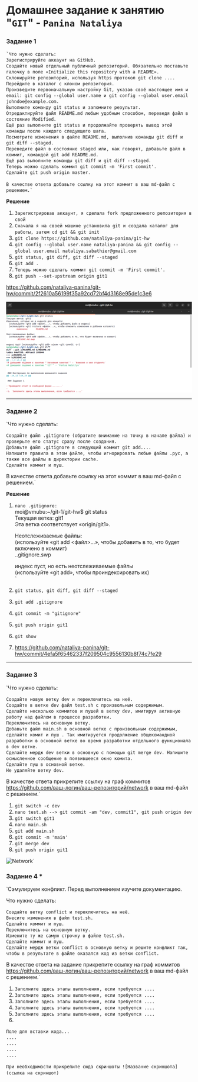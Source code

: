 # Домашнее задание к занятию "`GIT`" - `Panina Nataliya`

### Задание 1

    `Что нужно сделать:
    Зарегистрируйте аккаунт на GitHub.
    Создайте новый отдельный публичный репозиторий. Обязательно поставьте галочку в поле «Initialize this repository with a README».
    Склонируйте репозиторий, используя https протокол git clone ....
    Перейдите в каталог с клоном репозитория.
    Произведите первоначальную настройку Git, указав своё настоящее имя и email: git config --global user.name и git config --global user.email johndoe@example.com.
    Выполните команду git status и запомните результат.
    Отредактируйте файл README.md любым удобным способом, переведя файл в состояние Modified.
    Ещё раз выполните git status и продолжайте проверять вывод этой команды после каждого следующего шага.
    Посмотрите изменения в файле README.md, выполнив команды git diff и git diff --staged.
    Переведите файл в состояние staged или, как говорят, добавьте файл в коммит, командой git add README.md.
    Ещё раз выполните команды git diff и git diff --staged.
    Теперь можно сделать коммит git commit -m 'First commit'.
    Сделайте git push origin master.

    В качестве ответа добавьте ссылку на этот коммит в ваш md-файл с решением.`

**Решение**

1. `Зарегистрировав аккаунт, я сделала fork предложенного репозитория в свой`
2. `Сначала я на своей машине установила git и создала каталог для работы, затем cd git && git init`
3. `git clone https://github.com/nataliya-panina/git-hw`
4. `git config --global user.name nataliya-panina && git config --global user.email nataliya.sabathier@gmail.com`
5. `git status, git diff, git diff --staged`
6. `git add .`
7. `Теперь можно сделать коммит git commit -m 'First commit'.`
8. `git push --set-upstream origin git1`

https://github.com/nataliya-panina/git-hw/commit/2f2610a56199f35a92cd72bf4d3168e95de1c3e6

![git img1](https://github.com/nataliya-panina/git-hw/blob/git1/img/git_status1.png)


---

### Задание 2

`Что нужно сделать:

    Создайте файл .gitignore (обратите внимание на точку в начале файла) и проверьте его статус сразу после создания.
    Добавьте файл .gitignore в следующий коммит git add....
    Напишите правила в этом файле, чтобы игнорировать любые файлы .pyc, а также все файлы в директории cache.
    Сделайте коммит и пуш.

В качестве ответа добавьте ссылку на этот коммит в ваш md-файл с решением.`

**Решение**

1. `nano .gitignore:`  
	moi@vmubu:~/git-1/git-hw$ git status  
	Текущая ветка: git1  
	Эта ветка соответствует «origin/git1».  

	Неотслеживаемые файлы:  
	 (используйте «git add <файл>...», чтобы добавить в то, что будет включено в коммит)  
	..gitignore.swp  

	индекс пуст, но есть неотслеживаемые файлы  
	(используйте «git add», чтобы проиндексировать их)  
`
2. `git status, git diff, git diff --staged`
3. `git add .gitignore`
4. `git commit -m "gitignore"`
5. `git push origin git1`
6. `git show`
7. https://github.com/nataliya-panina/git-hw/commit/4efa5f65462337f209504c9556130b8f74c7fe29


---

### Задание 3

`Что нужно сделать:

    Создайте новую ветку dev и переключитесь на неё.
    Создайте в ветке dev файл test.sh с произвольным содержимым.
    Сделайте несколько коммитов и пушей в ветку dev, имитируя активную работу над файлом в процессе разработки.
    Переключитесь на основную ветку.
    Добавьте файл main.sh в основной ветке с произвольным содержимым, сделайте комит и пуш . Так имитируется продолжение общекомандной разработки в основной ветке во время разработки отдельного функционала в dev ветке.
    Сделайте мердж dev ветки в основную с помощью git merge dev. Напишите осмысленное сообщение в появившееся окно комита.
    Сделайте пуш в основной ветке.
    Не удаляйте ветку dev.

В качестве ответа прикрепите ссылку на граф коммитов https://github.com/ваш-логин/ваш-репозиторий/network в ваш md-файл с решением.`

1. `git switch -c dev`
2. `nano test.sh --> git commit -am "dev, commit1", git push origin dev`
3. `git switch git1`
4. `nano main.sh`
5. `git add main.sh`
6. `git commit -m 'main'`
7. `git merge dev`
8. `git push origin git1`

![Network](https://github.com/nataliya-panina/git-hw/network)`

### Задание 4 *

`Сэмулируем конфликт. Перед выполнением изучите документацию.

Что нужно сделать:

    Создайте ветку conflict и переключитесь на неё.
    Внесите изменения в файл test.sh.
    Сделайте коммит и пуш.
    Переключитесь на основную ветку.
    Измените ту же самую строчку в файле test.sh.
    Сделайте коммит и пуш.
    Сделайте мердж ветки conflict в основную ветку и решите конфликт так, чтобы в результате в файле оказался код из ветки conflict.

В качестве ответа на задание прикрепите ссылку на граф коммитов https://github.com/ваш-логин/ваш-репозиторий/network в ваш md-файл
с решением.`

1. `Заполните здесь этапы выполнения, если требуется ....`
2. `Заполните здесь этапы выполнения, если требуется ....`
3. `Заполните здесь этапы выполнения, если требуется ....`
4. `Заполните здесь этапы выполнения, если требуется ....`
5. `Заполните здесь этапы выполнения, если требуется ....`
6. 

```
Поле для вставки кода...
....
....
....
....
```

`При необходимости прикрепитe сюда скриншоты
![Название скриншота](ссылка на скриншот)`
